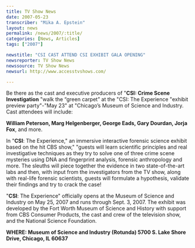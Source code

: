 ```yaml
---
title: TV Show News
date: 2007-05-23
transcriber: "Mika A. Epstein"
layout: news
permalink: /news/2007/:title/
categories: [News, Articles]
tags: ["2007"]

newstitle: "CSI CAST ATTEND CSI EXHIBIT GALA OPENING"
newsreporter: TV Show News
newssource: TV Show News
newsurl: http://www.accesstvshows.com/

---
```


Be there as the cast and executive producers of "**CSI: Crime Scene Investigation** "walk the “green carpet” at the "CSI: The Experience "exhibit preview party"-"May 23" at "Chicago’s Museum of Science and Industry. Cast attendees will include:

**William Peterson, Marg Helgenberger, George Eads, Gary Dourdan, Jorja Fox**, and more.

In "**CSI**: The Experience," an immersive interactive forensic science exhibit based on the hit CBS show," "guests will learn scientific principles and real investigative techniques as they try to solve one of three crime scene mysteries using DNA and fingerprint analysis, forensic anthropology and more. The sleuths will piece together the evidence in two state-of-the-art labs and then, with input from the investigators from the TV show, along with real-life forensic scientists, guests will formulate a hypothesis, validate their findings and try to crack the case!

"**CSI**: The Experience" officially opens at the Museum of Science and Industry on May 25, 2007 and runs through Sept. 3, 2007. The exhibit was developed by the Fort Worth Museum of Science and History with support from CBS Consumer Products, the cast and crew of the television show, and the National Science Foundation.

**WHERE: Museum of Science and Industry (Rotunda) 5700 S. Lake Shore Drive, Chicago, IL 60637**
